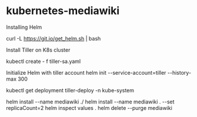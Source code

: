 # kubernetes-mediawiki
Installing Helm

  curl -L https://git.io/get_helm.sh | bash
  
Install Tiller on K8s cluster

  kubectl create - f tiller-sa.yaml

Initialize Helm with tiller account
  helm init --service-account=tiller --history-max 300
  
  kubectl get deployment tiller-deploy -n kube-system
  
  
   helm install --name mediawiki ./ helm install --name mediawiki . --set replicaCount=2
   helm inspect values .
   helm delete --purge mediawiki

